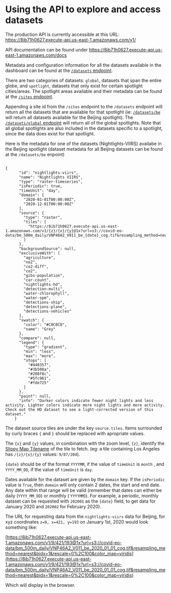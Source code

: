 # Using the API to explore and access datasets

The production API is currently accessible at this URL: https://8ib71h0627.execute-api.us-east-1.amazonaws.com/v1/

API documentation can be found under https://8ib71h0627.execute-api.us-east-1.amazonaws.com/docs 

Metadata and configuration information for all the datasets available in the dashboard can be found at the [`/datasets` endpoint](https://8ib71h0627.execute-api.us-east-1.amazonaws.com/v1/datasets). 

There are two categories of datasets: `global`, datasets that span the entire globe, and `spotlight`, datasets that only exist for certain spotlight cities/areas. The spotlight areas available and their metadata can be found at the [`/sites` endpoint](https://8ib71h0627.execute-api.us-east-1.amazonaws.com/v1/sites). 

Appending a site id from the `/sites` endpoint to the `/datasets` endpoint will return all the datasets that are available for that spotlight (ie: [`/datasets/be`](https://8ib71h0627.execute-api.us-east-1.amazonaws.com/v1/) will return all datasets available for the Beijing spotlight). The [`/datasets/global` endpoint](https://8ib71h0627.execute-api.us-east-1.amazonaws.com/v1/datasets/global) will return all of the global spotlights. Note that all global spotlights are also included in the datasets specific to a spotlight, since the data does exist for that spotlight. 

Here is the metadata for one of the datasets (Nightlights-VIIRS) availabe in the Beijing spotlight (dataset metadata for all Beijing datasets can be found at the `/datasets/be` enpoint)
```plain

{
      "id": "nightlights-viirs",
      "name": "Nightlights VIIRS",
      "type": "raster-timeseries",
      "isPeriodic": true,
      "timeUnit": "day",
      "domain": [
        "2020-01-01T00:00:00Z",
        "2020-12-01T00:00:00Z"
      ],
      "source": {
        "type": "raster",
        "tiles": [
          "https://8ib71h0627.execute-api.us-east-1.amazonaws.com/v1/{z}/{x}/{y}@1x?url=s3://covid-eo-data/bm_500m_daily/VNP46A2_V011_be_{date}_cog.tif&resampling_method=nearest&bidx=1&rescale=0%2C100&color_map=viridis"
        ]
      },
      "backgroundSource": null,
      "exclusiveWith": [
        "agriculture",
        "no2",
        "co2-diff",
        "co2",
        "gibs-population",
        "car-count",
        "nightlights-hd",
        "detection-multi",
        "water-chlorophyll",
        "water-spm",
        "detections-ship",
        "detections-plane",
        "detections-vehicles"
      ],
      "swatch": {
        "color": "#C0C0C0",
        "name": "Grey"
      },
      "compare": null,
      "legend": {
        "type": "gradient",
        "min": "less",
        "max": "more",
        "stops": [
          "#440357",
          "#3b508a",
          "#208f8c",
          "#5fc961",
          "#fde725"
        ]
      },
      "paint": null,
      "info": "Darker colors indicate fewer night lights and less activity. Lighter colors indicate more night lights and more activity. Check out the HD dataset to see a light-corrected version of this dataset."
    }
```
The dataset source tiles are under the key `source.tiles`. Items surrounded by curly braces `{` and `}` should be replaced with apropriate values. 

The `{x}` and `{y}` values, in combination with the zoom level, `{z}`, identify the [Slippy Map Tilename](https://wiki.openstreetmap.org/wiki/Slippy_map_tilenames) of the tile to fetch. (eg: a tile containing Los Angeles has `/{z}/{x}/{y}` values: `9/87/204`).  

`{date}` should be of the format `YYYYMM`, if the value of `timeUnit` is `month` , and `YYYY_MM_DD`, if the value of `timeUnit` is `day`. 

Dates available for the dataset are given by the `domain` key. If the `isPeriodic` value is `True`, then `domain` will only contain 2 dates, the start and end date. Any date within that range will be valid (remember that dates can either be daily (`YYYY_MM_DD`) or monthly ( `YYYYMM`)). For example, a periodic, monthly dataset can be requested with `202001` as the `{date}` field, to get data for January 2020 and `202002` for February 2020). 

The URL for requesting data from the `nightlights-viirs` data for Beijing, for xyz coordinates `z=9, x=421, y=193` on January 1st, 2020 would look something like: 

[https://8ib71h0627.execute-api.us-east-1.amazonaws.com/v1/9/421/193@1x?url=s3://covid-eo-data/bm_500m_daily/VNP46A2_V011_be_2020_01_01_cog.tif&resampling_method=nearest&bidx=1&rescale=0%2C100&color_map=viridis](https://8ib71h0627.execute-api.us-east-1.amazonaws.com/v1/9/421/193@1x?url=s3://covid-eo-data/bm_500m_daily/VNP46A2_V011_be_2020_01_01_cog.tif&resampling_method=nearest&bidx=1&rescale=0%2C100&color_map=viridis)

Which will display in the browser.
